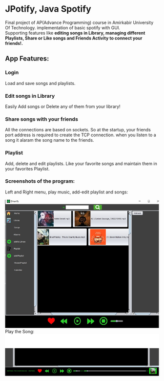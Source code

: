 # JPotify, Java Spotify
Final project of AP(Advance Programming) course in Amirkabir University Of Technology.
implementation of basic spotify with GUI.
<br> Supporting features like **editing songs in Library, managing different Playlists, Share or Like songs and Friends Activity to connect your friends!.** 

## App Features:
### Login
Load and save songs and playlists.<br>
### Edit songs in Library
Easily Add songs or Delete any of them from your library!
### Share songs with your friends
All the connections are based on sockets. So at the startup, your friends port address is required to create the TCP connection. when you listen to a song it alaram the song name to the friends.
### Playlist
Add, delete and edit playlists. Like your favorite songs and maintain them in your favorites Playlist.<br>

### Screenshots of the program:
Left and Right menu, play music, add-edit playlist and songs:
<br>
<br>
![alt text](https://github.com/pouyanhessabi/JPotify-java-spotify/blob/master/Music.jpg "Basic Page")
<br>
Play the Song:
![alt text](https://github.com/pouyanhessabi/JPotify-java-spotify/blob/master/Play.jpg "Play")
